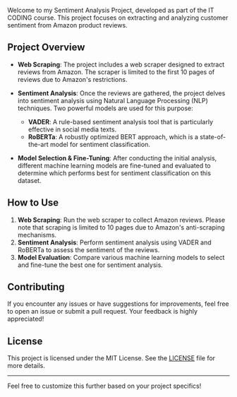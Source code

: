 

Welcome to my Sentiment Analysis Project, developed as part of the IT CODING course. This project focuses on extracting and analyzing customer sentiment from Amazon product reviews.

## Project Overview

- **Web Scraping**: The project includes a web scraper designed to extract reviews from Amazon. The scraper is limited to the first 10 pages of reviews due to Amazon's restrictions.
  
- **Sentiment Analysis**: Once the reviews are gathered, the project delves into sentiment analysis using Natural Language Processing (NLP) techniques. Two powerful models are used for this purpose:
  - **VADER**: A rule-based sentiment analysis tool that is particularly effective in social media texts.
  - **RoBERTa**: A robustly optimized BERT approach, which is a state-of-the-art model for sentiment classification.

- **Model Selection & Fine-Tuning**: After conducting the initial analysis, different machine learning models are fine-tuned and evaluated to determine which performs best for sentiment classification on this dataset.

## How to Use

1. **Web Scraping**: Run the web scraper to collect Amazon reviews. Please note that scraping is limited to 10 pages due to Amazon's anti-scraping mechanisms.
2. **Sentiment Analysis**: Perform sentiment analysis using VADER and RoBERTa to assess the sentiment of the reviews.
3. **Model Evaluation**: Compare various machine learning models to select and fine-tune the best one for sentiment analysis.

## Contributing

If you encounter any issues or have suggestions for improvements, feel free to open an issue or submit a pull request. Your feedback is highly appreciated!

## License

This project is licensed under the MIT License. See the [LICENSE](LICENSE) file for more details.

---

Feel free to customize this further based on your project specifics!
